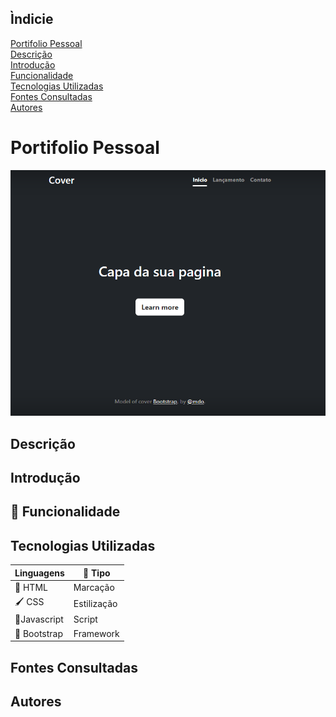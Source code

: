## Ìndicie

[Portifolio Pessoal](#portifolio-pessoal)  
[Descrição](#descrição)  
[Introdução](#introdução)  
[Funcionalidade](#funcionalidade)  
[Tecnologias Utilizadas](#tecnologias-utilizadas)  
[Fontes Consultadas](#fontes-consultadas)  
[Autores](#autores)  

# Portifolio Pessoal
![image](imgs/page.png)

## Descrição

## Introdução

## :hammer: Funcionalidade


## Tecnologias Utilizadas

| Linguagens |  📘 Tipo    |
|------------|------------|
| 📄  HTML    |  Marcação  |
|  🖌️  CSS     |  Estilização  |
| 🤖Javascript |   Script   |
|📖 Bootstrap |  Framework  |

## Fontes Consultadas

## Autores
